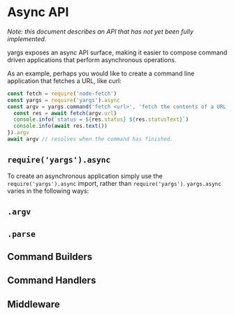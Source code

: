 # Async API

_Note: this document describes an API that has not yet been fully implemented._

yargs exposes an async API surface, making it easier to compose command driven
applications that perform asynchronous operations.

As an example, perhaps you would like to create a command line application that
fetches a URL, like curl:

```js
const fetch = require('node-fetch')
const yargs = require('yargs').async
const argv = yargs.command('fetch <url>', 'fetch the contents of a URL', () => {}, async (argv) => {
  const res = await fetch(argv.url)
  console.info(`status = ${res.status} ${res.statusText}`)
  console.info(await res.text())
}).argv
await argv // resolves when the command has finished.
```

## `require('yargs').async`

To create an asynchronous application simply use the `require('yargs').async`
import, rather than `require('yargs')`. `yargs.async` varies in the following
ways:

## `.argv`

## `.parse`

## Command Builders

## Command Handlers

## Middleware
